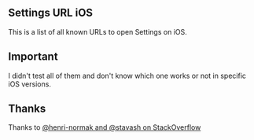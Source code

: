 ## Settings URL iOS
This is a list of all known URLs to open Settings on iOS.

## Important
I didn't test all of them and don't know which one works or not in specific iOS versions.

## Thanks
Thanks to [@henri-normak and @stavash on StackOverflow](http://stackoverflow.com/questions/8246070/ios-launching-settings-restrictions-url-scheme)

